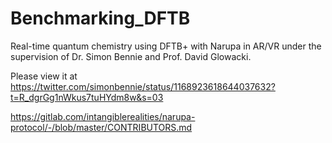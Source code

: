 # Benchmarking_DFTB

Real-time quantum chemistry using DFTB+ with Narupa in AR/VR under the supervision of Dr. Simon Bennie and Prof. David Glowacki. 

Please view it at https://twitter.com/simonbennie/status/1168923618644037632?t=R_dgrGg1nWkus7tuHYdm8w&s=03

https://gitlab.com/intangiblerealities/narupa-protocol/-/blob/master/CONTRIBUTORS.md

